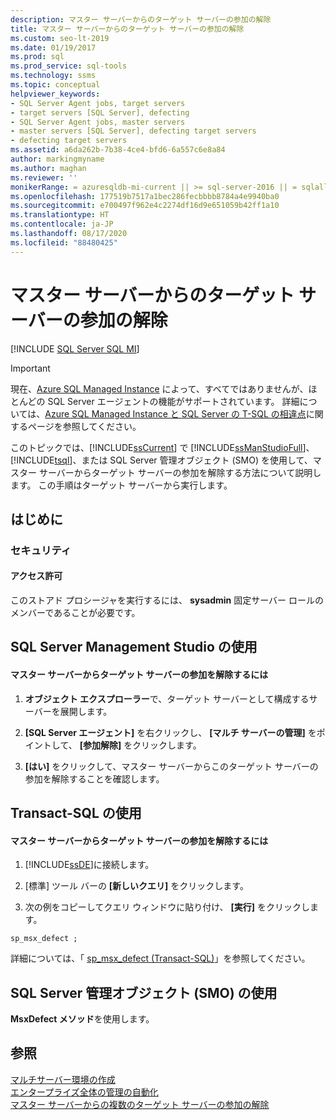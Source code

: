 ```yaml
---
description: マスター サーバーからのターゲット サーバーの参加の解除
title: マスター サーバーからのターゲット サーバーの参加の解除
ms.custom: seo-lt-2019
ms.date: 01/19/2017
ms.prod: sql
ms.prod_service: sql-tools
ms.technology: ssms
ms.topic: conceptual
helpviewer_keywords:
- SQL Server Agent jobs, target servers
- target servers [SQL Server], defecting
- SQL Server Agent jobs, master servers
- master servers [SQL Server], defecting target servers
- defecting target servers
ms.assetid: a6da262b-7b38-4ce4-bfd6-6a557c6e8a84
author: markingmyname
ms.author: maghan
ms.reviewer: ''
monikerRange: = azuresqldb-mi-current || >= sql-server-2016 || = sqlallproducts-allversions
ms.openlocfilehash: 177519b7517a1bec286fecbbbb8784a4e9940ba0
ms.sourcegitcommit: e700497f962e4c2274df16d9e651059b42ff1a10
ms.translationtype: HT
ms.contentlocale: ja-JP
ms.lasthandoff: 08/17/2020
ms.locfileid: "88480425"
---
```

# <a name="defect-a-target-server-from-a-master-server"></a>マスター サーバーからのターゲット サーバーの参加の解除
[!INCLUDE [SQL Server SQL MI](../../includes/applies-to-version/sql-asdbmi.md)]

> [!IMPORTANT]  
> 現在、[Azure SQL Managed Instance](https://docs.microsoft.com/azure/sql-database/sql-database-managed-instance) によって、すべてではありませんが、ほとんどの SQL Server エージェントの機能がサポートされています。 詳細については、[Azure SQL Managed Instance と SQL Server の T-SQL の相違点](https://docs.microsoft.com/azure/sql-database/sql-database-managed-instance-transact-sql-information#sql-server-agent)に関するページを参照してください。

このトピックでは、[!INCLUDE[ssCurrent](../../includes/sscurrent-md.md)] で [!INCLUDE[ssManStudioFull](../../includes/ssmanstudiofull-md.md)]、[!INCLUDE[tsql](../../includes/tsql-md.md)]、または SQL Server 管理オブジェクト (SMO) を使用して、マスター サーバーからターゲット サーバーの参加を解除する方法について説明します。 この手順はターゲット サーバーから実行します。  
  
## <a name="before-you-begin"></a><a name="BeforeYouBegin"></a>はじめに  
  
### <a name="security"></a><a name="Security"></a>セキュリティ  
  
#### <a name="permissions"></a><a name="Permissions"></a>アクセス許可  
このストアド プロシージャを実行するには、 **sysadmin** 固定サーバー ロールのメンバーであることが必要です。  
  
## <a name="using-sql-server-management-studio"></a><a name="SSMSProcedure"></a>SQL Server Management Studio の使用  
  
#### <a name="to-defect-a-target-server-from-a-master-server"></a>マスター サーバーからターゲット サーバーの参加を解除するには  
  
1.  **オブジェクト エクスプローラー**で、ターゲット サーバーとして構成するサーバーを展開します。  
  
2.  **[SQL Server エージェント]** を右クリックし、 **[マルチ サーバーの管理]** をポイントして、 **[参加解除]** をクリックします。  
  
3.  **[はい]** をクリックして、マスター サーバーからこのターゲット サーバーの参加を解除することを確認します。  
  
## <a name="using-transact-sql"></a><a name="TsqlProcedure"></a>Transact-SQL の使用  
  
#### <a name="to-defect-a-target-server-from-a-master-server"></a>マスター サーバーからターゲット サーバーの参加を解除するには  
  
1.  [!INCLUDE[ssDE](../../includes/ssde_md.md)]に接続します。  
  
2.  [標準] ツール バーの **[新しいクエリ]** をクリックします。  
  
3.  次の例をコピーしてクエリ ウィンドウに貼り付け、 **[実行]** をクリックします。  
  
```  
sp_msx_defect ;  
```  
  
詳細については、「 [sp_msx_defect (Transact-SQL)](https://msdn.microsoft.com/0dfd963a-3bc5-4b58-94f7-aec976da2883)」を参照してください。  
  
## <a name="using-sql-server-management-objects-smo"></a><a name="PowerShellProcedure"></a>SQL Server 管理オブジェクト (SMO) の使用  
**MsxDefect メソッド**を使用します。  
  
## <a name="see-also"></a>参照  
[マルチサーバー環境の作成](../../ssms/agent/create-a-multiserver-environment.md)  
[エンタープライズ全体の管理の自動化](../../ssms/agent/automated-administration-across-an-enterprise.md)  
[マスター サーバーからの複数のターゲット サーバーの参加の解除](../../ssms/agent/defect-multiple-target-servers-from-a-master-server.md)  
  
